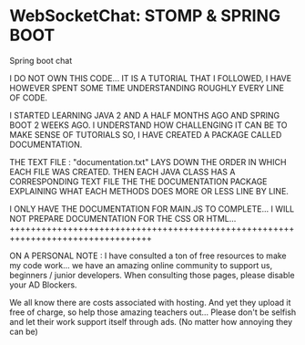 # WebSocketChat: STOMP & SPRING BOOT
Spring boot chat

I DO NOT OWN THIS CODE... IT IS A TUTORIAL THAT I FOLLOWED, I HAVE HOWEVER SPENT SOME TIME UNDERSTANDING ROUGHLY EVERY LINE OF CODE.

I STARTED LEARNING JAVA 2 AND A HALF MONTHS AGO AND SPRING BOOT 2 WEEKS AGO. I UNDERSTAND HOW CHALLENGING IT CAN BE TO MAKE SENSE OF TUTORIALS SO, I HAVE CREATED A PACKAGE CALLED DOCUMENTATION. 

THE TEXT FILE : "documentation.txt" LAYS DOWN THE ORDER IN WHICH EACH FILE WAS CREATED. THEN EACH JAVA CLASS HAS A CORRESPONDING TEXT FILE THE THE DOCUMENTATION PACKAGE EXPLAINING WHAT EACH METHODS DOES MORE OR LESS LINE BY LINE.

I ONLY HAVE THE DOCUMENTATION FOR MAIN.JS TO COMPLETE... I WILL NOT PREPARE DOCUMENTATION FOR THE CSS OR HTML... 
+++++++++++++++++++++++++++++++++++++++++++++++++++++++++++++++++++++++++++++++++

ON A PERSONAL NOTE : I have consulted a ton of free resources to make my code work... we have an amazing online community to support 
us, beginners / junior developers. When consulting those pages, please disable your AD Blockers.

We all know there are costs associated with hosting. And yet they upload it free of charge, so help those amazing teachers out... Please don't be selfish and let their work support itself through ads. (No matter how annoying they can be)

